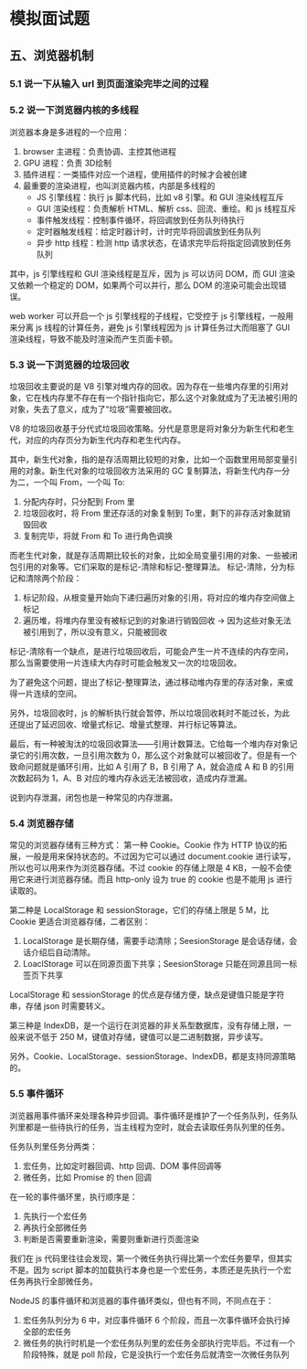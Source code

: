 # 模拟面试题

## 五、浏览器机制
### 5.1 说一下从输入 url 到页面渲染完毕之间的过程

### 5.2 说一下浏览器内核的多线程

浏览器本身是多进程的一个应用：
1. browser 主进程：负责协调、主控其他进程
2. GPU 进程：负责 3D绘制
3. 插件进程：一类插件对应一个进程，使用插件的时候才会被创建
4. 最重要的渲染进程，也叫浏览器内核，内部是多线程的
	- JS 引擎线程：执行 js 脚本代码，比如 v8 引擎。和 GUI 渲染线程互斥
	- GUI 渲染线程：负责解析 HTML、解析 css、回流、重绘。和 js 线程互斥
	- 事件触发线程：控制事件循环，将回调放到任务队列待执行
	- 定时器触发线程：给定时器计时，计时完毕将回调放到任务队列
	- 异步 http 线程：检测 http 请求状态，在请求完毕后将指定回调放到任务队列 

其中，js 引擎线程和 GUI 渲染线程是互斥，因为 js 可以访问 DOM，而 GUI 渲染又依赖一个稳定的 DOM，如果两个可以并行，那么 DOM 的渲染可能会出现错误。

web worker 可以开启一个 js 引擎线程的子线程，它受控于 js 引擎线程，一般用来分离 js 线程的计算任务，避免 js 引擎线程因为 js 计算任务过大而阻塞了 GUI 渲染线程，导致不能及时渲染而产生页面卡顿。

### 5.3 说一下浏览器的垃圾回收

垃圾回收主要说的是 V8 引擎对堆内存的回收。因为存在一些堆内存里的引用对象，它在栈内存里不存在有一个指针指向它，那么这个对象就成为了无法被引用的对象，失去了意义，成为了“垃圾”需要被回收。

V8 的垃圾回收基于分代式垃圾回收策略。分代是意思是将对象分为新生代和老生代，对应的内存页分为新生代内存和老生代内存。

其中，新生代对象，指的是存活周期比较短的对象，比如一个函数里用局部变量引用的对象。新生代对象的垃圾回收方法采用的 GC 复制算法，将新生代内存一分为二，一个叫 From，一个叫 To:

1. 分配内存时，只分配到 From 里
2. 垃圾回收时，将 From 里还存活的对象复制到 To里，剩下的非存活对象就销毁回收
3. 复制完毕，将就 From 和 To 进行角色调换

而老生代对象，就是存活周期比较长的对象，比如全局变量引用的对象、一些被闭包引用的对象等。它们采取的是标记-清除和标记-整理算法。
标记-清除，分为标记和清除两个阶段：

1. 标记阶段，从根变量开始向下递归遍历对象的引用，将对应的堆内存空间做上标记
2. 遍历堆，将堆内存里没有被标记到的对象进行销毁回收 → 因为这些对象无法被引用到了，所以没有意义，只能被回收

标记-清除有一个缺点，是进行垃圾回收后，可能会产生一片不连续的内存空间，那么当需要使用一片连续大内存时可能会触发又一次的垃圾回收。

为了避免这个问题，提出了标记-整理算法，通过移动堆内存里的存活对象，来或得一片连续的空间。

另外，垃圾回收时，js 的解析执行就会暂停，所以垃圾回收耗时不能过长，为此还提出了延迟回收、增量式标记、增量式整理、并行标记等算法。

最后，有一种被淘汰的垃圾回收算法——引用计数算法。它给每一个堆内存对象记录它的引用次数，一旦引用次数为 0，那么这个对象就可以被回收了。但是有一个致命问题就是循环引用，比如 A 引用了 B，B 引用了 A，就会造成 A 和 B 的引用次数起码为 1，A、B 对应的堆内存永远无法被回收，造成内存泄漏。

说到内存泄漏，闭包也是一种常见的内存泄漏。

### 5.4 浏览器存储

常见的浏览器存储有三种方式：
第一种 Cookie。Cookie 作为 HTTP 协议的拓展，一般是用来保持状态的。不过因为它可以通过 document.cookie 进行读写，所以也可以用来作为浏览器存储。不过 cookie 的存储上限是 4 KB，一般不会使用它来进行浏览器存储。而且 http-only 设为 true 的 cookie 也是不能用 js 进行读取的。

第二种是 LocalStorage 和 sessionStorage，它们的存储上限是 5 M，比 Cookie 更适合浏览器存储，二者区别：

1. LocalStorage 是长期存储，需要手动清除；SeesionStorage 是会话存储，会话介绍后自动清除。
2. LoaclStorage 可以在同源页面下共享；SeesionStorage 只能在同源且同一标签页下共享

LocalStorage 和 sessionStorage 的优点是存储方便，缺点是键值只能是字符串，存储 json 时需要转义。


第三种是 IndexDB，是一个运行在浏览器的非关系型数据库，没有存储上限，一般来说不低于 250 M，键值对存储，键值可以是二进制数据，异步读写。

另外，Cookie、LocalStorage、sessionStorage、IndexDB，都是支持同源策略的。

### 5.5 事件循环

浏览器用事件循环来处理各种异步回调。事件循环是维护了一个任务队列，任务队列里都是一些待执行的任务，当主线程为空时，就会去读取任务队列里的任务。

任务队列里任务分两类：

1. 宏任务，比如定时器回调、http 回调、DOM 事件回调等
2. 微任务，比如 Promise 的 then 回调

在一轮的事件循环里，执行顺序是：

1. 先执行一个宏任务
2. 再执行全部微任务
3. 判断是否需要重新渲染，需要则重新进行页面渲染

我们在 js 代码里往往会发现，第一个微任务执行得比第一个宏任务要早，但其实不是。因为 script 脚本的加载执行本身也是一个宏任务，本质还是先执行一个宏任务再执行全部微任务。

NodeJS 的事件循环和浏览器的事件循环类似，但也有不同，不同点在于：

1. 宏任务队列分为 6 中，对应事件循环 6 个阶段，而且一次事件循环会执行掉全部的宏任务
2. 微任务的执行时机是一个宏任务队列里的宏任务全部执行完毕后。不过有一个阶段特殊，就是 poll 阶段，它是没执行一个宏任务后就清空一次微任务队列